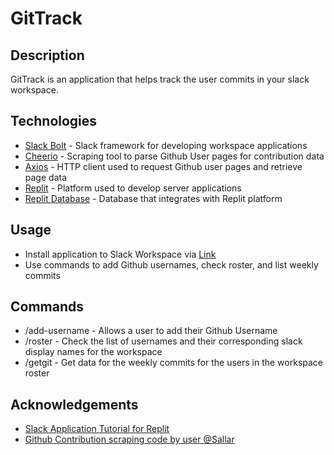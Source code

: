 # GitTrack

## Description
GitTrack is an application that helps track the user commits in your slack workspace.

## Technologies
- [Slack Bolt](https://slack.dev/bolt-js/concepts) - Slack framework for developing workspace applications
- [Cheerio](https://www.npmjs.com/package/cheerio) - Scraping tool to parse Github User pages for contribution data
- [Axios](https://www.npmjs.com/package/axios) - HTTP client used to request Github user pages and retrieve page data
- [Replit](https://www.google.com/search?gs_ssp=eJzj4tVP1zc0TMsyL7LMyipQYDRgdGDwYitKLcjJLAEAaCEHpw&q=replit&rlz=1C1CHBF_enUS846US846&oq=replit&aqs=chrome.1.69i59j46i39i199i275i465j69i59l3j0i512j69i60l2.1490j0j4&sourceid=chrome&ie=UTF-8) - Platform used to develop server applications 
- [Replit Database](https://www.npmjs.com/package/@replit/database) - Database that integrates with Replit platform

## Usage
- Install application to Slack Workspace via [Link]()
- Use commands to add Github usernames, check roster, and list weekly commits

## Commands
- /add-username - Allows a user to add their Github Username
- /roster - Check the list of usernames and their corresponding slack display names for the workspace
- /getgit - Get data for the weekly commits for the users in the workspace roster

## Acknowledgements
- [Slack Application Tutorial for Replit](https://www.youtube.com/watch?v=QBRHcGGTRCY)
- [Github Contribution scraping code by user @Sallar](https://github.com/sallar/github-contributions-chart)